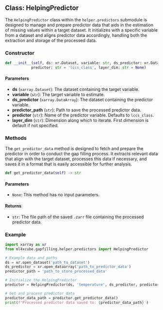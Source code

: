 ## Class: HelpingPredictor

The `HelpingPredictor` class within the `helper.predictors` submodule is designed to manage and prepare predictor data that aids in the estimation of missing values within a target dataset. It initializes with a specific variable from a dataset and aligns predictor data accordingly, handling both the extraction and storage of the processed data.

### Constructor

```python
def __init__(self, ds: xr.Dataset, variable: str, ds_predictor: xr.DataArray, predictor_path: str,
            predictor: str = 'lccs_class', layer_dim: str = None)
```

#### Parameters
   - **ds** (`xarray.Dataset`): The dataset containing the target variable.
   - **variable** (`str`): The target variable to estimate.
   - **ds_predictor** (`xarray.DataArray`): The dataset containing the predictor variable.
   - **predictor_path** (`str`): Path to save the processed predictor data.
   - **predictor** (`str`): Name of the predictor variable. Defaults to `lccs_class`.
   - **layer_dim** (`str`): Dimension along which to iterate. First dimension is default if not specified. 

### Methods

The `get_predictor_data` method is designed to fetch and prepare the predictor in order to conduct the gap filling process. It extracts relevant data that align with the target dataset, processes this data if necessary, and saves it in a format that is easily accessible for further analysis.
```python
def get_predictor_data(self) -> str
```

#### Parameters

- `None`: This method has no input parameters.

#### Returns
- `str`: The file path of the saved `.zarr` file containing the processed predictor data.



### Example

```python
import xarray as xr
from ml4xcube.gapfilling.helper.predictors import HelpingPredictor

# Example data and paths
ds = xr.open_dataset('path_to_dataset')
ds_predictor = xr.open_dataarray('path_to_predictor_data')
predictor_path = 'path_to_store_processed_data'

# Initialize the HelpingPredictor
predictor = HelpingPredictor(ds, 'temperature', ds_predictor, predictor_path)

# Get and process predictor data
predictor_data_path = predictor.get_predictor_data()
print(f'Processed predictor data saved to: {predictor_data_path}')
```
